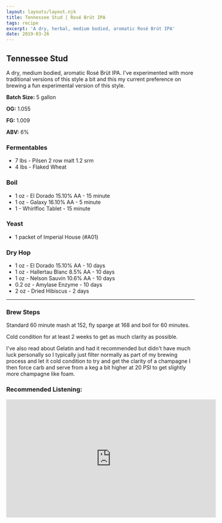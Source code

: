 ```yaml
---
layout: layouts/layout.njk
title: Tennessee Stud | Rosé Brüt IPA
tags: recipe
excerpt: 'A dry, herbal, medium bodied, aromatic Rosé Brüt IPA'
date: 2019-03-26
---
```


## Tennessee Stud 
A dry, medium bodied, aromatic Rosé Brüt IPA. 
I've experimented with more traditional versions of this style a bit and this my current preference on brewing a fun experimental version of this style.

<section class='recipe'>

**Batch Size:** 5 gallon

**OG:** 1.055

**FG:** 1.009

**ABV:** 6%

### Fermentables
- 7 lbs - Pilsen 2 row malt 1.2 srm
- 4 lbs - Flaked Wheat
	
### Boil
- 1 oz - El Dorado 15.10% AA - 15 minute 
- 1 oz - Galaxy 16.10% AA - 5 minute
- 1 - Whirlfloc Tablet - 15 minute

### Yeast
- 1 packet of Imperial House (#A01)

### Dry Hop
- 1 oz - El Dorado 15.10% AA - 10 days
- 1 oz - Hallertau Blanc 8.5% AA - 10 days
- 1 oz - Nelson Sauvin 10.6% AA - 10 days
- 0.2 oz - Amylase Enzyme - 10 days
- 2 oz - Dried Hibiscus - 2 days

---
### Brew Steps

Standard 60 minute mash at 152, fly sparge at 168
and boil for 60 minutes. 

Cold condition for at least 2 weeks to get as much clarity as possible. 

I've also read about Gelatin and had it recommended but didn't have much luck personally so I typically just filter normally as part of my brewing process and let it cold condition to try and get the clarity of a champagne I then force carb and serve from a keg a bit higher at 20 PSI to get slightly more champagne like foam. 
	
</section>

### Recommended Listening:

<iframe width="560" height="315" src="https://www.youtube.com/embed/xsF2fBadHqg" frameborder="0" allow="accelerometer; autoplay; encrypted-media; gyroscope; picture-in-picture" allowfullscreen></iframe>